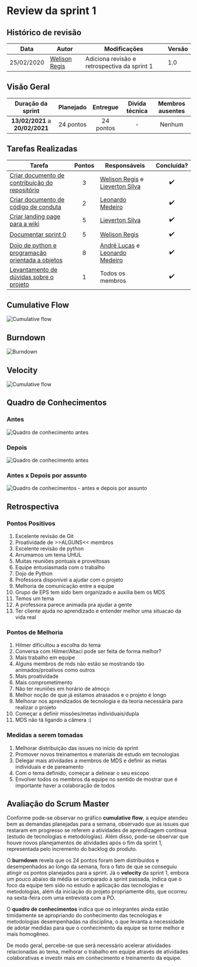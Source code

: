 # Review da sprint 1

## Histórico de revisão

| Data       | Autor                                        | Modificações                                 | Versão |
| ---------- | -------------------------------------------- | -------------------------------------------- | ------ |
| 25/02/2020 | [Welison Regis](https://github.com/WelisonR) | Adiciona revisão e retrospectiva da sprint 1 | 1.0    |

## Visão Geral

|        Duração da sprint        | Planejado | Entregue  | Divida técnica | Membros ausentes |
| :-----------------------------: | :-------: | :-------: | :------------: | :--------------: |
| **13/02/2021** a **20/02/2021** | 24 pontos | 24 pontos |       -        |      Nenhum      |

## Tarefas Realizadas

| Tarefa                                                                                                     | Pontos | Responsáveis                                                                                                        |     Concluída?     |
| ---------------------------------------------------------------------------------------------------------- | :----: | ------------------------------------------------------------------------------------------------------------------- | :----------------: |
| [Criar documento de contribuição do repositório](https://github.com/fga-eps-mds/EPS-2020-2-G3/issues/5)    |   3    | [Welison Regis](https://github.com/WelisonR) e [Lieverton Silva](https://github.com/lievertom)                      | :heavy_check_mark: |
| [Criar documento de código de conduta](https://github.com/fga-eps-mds/EPS-2020-2-G3/issues/12)             |   2    | [Leonardo Medeiro](https://github.com/leomedeiros1?tab=repositories)                                                | :heavy_check_mark: |
| [Criar landing page para a wiki](https://github.com/fga-eps-mds/EPS-2020-2-G3/issues/15)                   |   5    | [Lieverton Silva](https://github.com/lievertom)                                                                     | :heavy_check_mark: |
| [Documentar sprint 0](https://github.com/fga-eps-mds/EPS-2020-2-G3/issues/18)                              |   5    | [Welison Regis](https://github.com/WelisonR)                                                                        | :heavy_check_mark: |
| [Dojo de python e programação orientada a objetos](https://github.com/fga-eps-mds/EPS-2020-2-G3/issues/19) |   8    | [André Lucas](https://github.com/andrelucax) e [Leonardo Medeiro](https://github.com/leomedeiros1?tab=repositories) | :heavy_check_mark: |
| [Levantamento de dúvidas sobre o projeto](https://github.com/fga-eps-mds/EPS-2020-2-G3/issues/22)          |   1    | Todos os membros                                                                                                    | :heavy_check_mark: |

## Cumulative Flow

![Cumulative flow](../../assets/img/sprints/sprint-1/cumulative-flow.png)

## Burndown

![Burndown](../../assets/img/sprints/sprint-1/burndown.png)

## Velocity

![Cumulative flow](../../assets/img/sprints/sprint-1/velocity.png)

## Quadro de Conhecimentos

### Antes

![Quadro de conhecimento antes](../../assets/img/sprints/sprint-1/knowledge-board-before.png)

### Depois

![Quadro de conhecimento antes](../../assets/img/sprints/sprint-1/knowledge-board-after.png)

### Antes x Depois por assunto

![Quadro de conhecimentos - antes e depois por assunto](../../assets/img/sprints/sprint-1/knowledge-board-topics.png)

## Retrospectiva

### Pontos Positivos

1. Excelente revisão de Git
2. Proatividade de >>ALGUNS<< membros
3. Excelente revisão de python
4. Arrumamos um tema UHUL
5. Muitas reuniões pontuais e proveitosas
6. Equipe entusiasmada com o trabalho
7. Dojo de Python
8. Professora disponível a ajudar com o projeto
9. Melhoria de comunicação entre a equipe
10. Grupo de EPS tem sido bem organizado e auxilia bem os MDS
11. Temos um tema
12. A professora parece animada pra ajudar a gente
13. Ter cliente ajuda no aprendizado e entender melhor uma situacao da vida real

### Pontos de Melhoria

1. Hilmer dificultou a escolha do tema
2. Conversa com Hilmer/Altaci pode ser feita de forma melhor?
3. Mais trabalho em equipe
4. Alguns membros de mds não estão se mostrando tão animados/proativos como outros
5. Mais proatividade
6. Mais comprometimento
7. Não ter reuniões em horário de almoço
8. Melhor noção de que já estamos atrasados e o projeto é longo
9. Melhorar nos aprendizados de tecnologia e da teoria necessária para realizar o projeto
10. Começar a definir missões/metas individuais/dupla
11. MDS não tá ligando a câmera :(

### Medidas a serem tomadas

1. Melhorar distribuição das issues no início da sprint
2. Promover novos treinamentos e materiais de estudo em tecnologias
3. Delegar mais atividades a membros de MDS e definir as metas individuais e de pareamento
4. Com o tema definido, começar a delinear o seu escopo
5. Envolver todos os membros da equipe no sentido de mostrar que é importante haver a colaboração de todos

## Avaliação do Scrum Master

Conforme pode-se observar no gráfico **cumulative flow**, a equipe atendeu bem as demandas planejadas para a semana, observado que as issues que restaram em progresso se referem a atividades de aprendizagem contínua (estudo de tecnologias e metodologias). Além disso, pode-se observar que houve novos planejamentos de atividades após o fim da sprint 1, representada pelo incremento do backlog do produto.

O **burndown** revela que os 24 pontos foram bem distribuídos e desempenhados ao longo da semana, fora o fato de que se conseguiu atingir os pontos planejados para a sprint. Já o **velocity** da sprint 1, embora um pouco abaixo da média se comparado a sprint passada, indica que o foco da equipe tem sido no estudo e aplicação das tecnologias e metodologias, além da iniciação do projeto propriamente dito, que ocorreu na sexta-feira com uma entrevista com a PO.

O **quadro de conhecimentos** indica que os integrantes ainda estão timidamente se apropriando do conhecimento das tecnologias e metodologias desempenhadas na disciplina, o que levanta a necessidade de adotar medidas para que o conhecimento da equipe se torne melhor e mais homogêneo.

De modo geral, percebe-se que será necessário acelerar atividades relacionadas ao tema, melhorar o trabalho em equipe através de atividades colaborativas e investir mais em conhecimento e treinamento da equipe.
